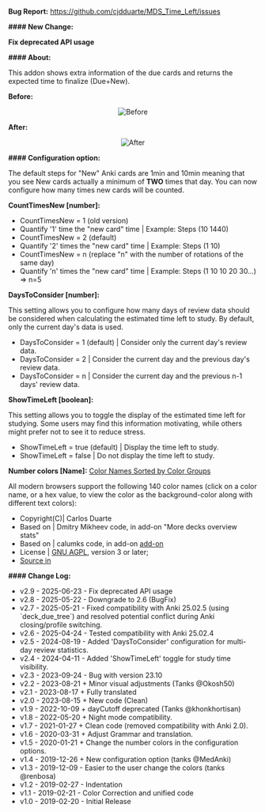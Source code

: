 <b>Bug Report:</b> <a href="https://github.com/cjdduarte/MDS_Time_Left/issues">https://github.com/cjdduarte/MDS_Time_Left/issues</a>

<b>#### New Change:</b>

<b>Fix deprecated API usage</b>

<b>#### About:</b>

This addon shows extra information of the due cards and returns the expected time to finalize (Due+New).

<b>Before:</b>

<p align="center">
  <img src="https://i.ibb.co/JKzqR6H/image.png" alt="Before">
</p>

<b>After:</b>

<p align="center">
  <img src="https://i.ibb.co/Ptk82k1/image.png" alt="After">
</p>

<b>#### Configuration option:</b>

The default steps for "New" Anki cards are 1min and 10min meaning that you see New cards actually a minimum of <b>TWO</b> times that day.
You can now configure how many times new cards will be counted.

<b>CountTimesNew [number]:</b>

<ul>
  <li>CountTimesNew = 1 (old version)</li>
  <li>Quantify '1' time the "new card" time | Example: Steps (10 1440)</li>
  <li>CountTimesNew = 2 (default)</li>
  <li>Quantify '2' times the "new card" time | Example: Steps (1 10)</li>
  <li>CountTimesNew = n (replace "n" with the number of rotations of the same day)</li>
  <li>Quantify 'n' times the "new card" time | Example: Steps (1 10 10 20 30...) => n=5</li>
</ul>

<b>DaysToConsider [number]:</b>

This setting allows you to configure how many days of review data should be considered when calculating the estimated time left to study. By default, only the current day's data is used.

<ul>
  <li>DaysToConsider = 1 (default) | Consider only the current day's review data.</li>
  <li>DaysToConsider = 2 | Consider the current day and the previous day's review data.</li>
  <li>DaysToConsider = n | Consider the current day and the previous n-1 days' review data.</li>
</ul>

<b>ShowTimeLeft [boolean]:</b>

This setting allows you to toggle the display of the estimated time left for studying. Some users may find this information motivating, while others might prefer not to see it to reduce stress.

<ul>
  <li>ShowTimeLeft = true (default) | Display the time left to study.</li>
  <li>ShowTimeLeft = false | Do not display the time left to study.</li>
</ul>

<b>Number colors [Name]:</b> <a href="https://www.w3schools.com/colors/colors_groups.asp">Color Names Sorted by Color Groups</a>

All modern browsers support the following 140 color names (click on a color name, or a hex value, to view the color as the background-color along with different text colors):

<ul>
  <li>Copyright(C)| Carlos Duarte</li>
  <li>Based on | Dmitry Mikheev code, in add-on "More decks overview stats"</li>
  <li>Based on | calumks code, in add-on <a href="https://github.com/calumks/anki-deck-stats">add-on</a></li>
  <li>License | <a href="http://www.gnu.org/licenses/agpl.html">GNU AGPL</a>, version 3 or later;</li>
  <li><a href="https://github.com/cjdduarte/MDS_Time_Left">Source in</a></li>
</ul>

<b> #### Change Log:</b>

<ul>

  <li>v2.9 - 2025-06-23 - Fix deprecated API usage</li>
  <li>v2.8 - 2025-05-22 - Downgrade to 2.6 (BugFix)</li>
  <li>v2.7 - 2025-05-21 - Fixed compatibility with Anki 25.02.5 (using `deck_due_tree`) and resolved potential conflict during Anki closing/profile switching.</li>
  <li>v2.6 - 2025-04-24 - Tested compatibility with Anki 25.02.4</li>
  <li>v2.5 - 2024-08-19 - Added 'DaysToConsider' configuration for multi-day review statistics.</li>
  <li>v2.4 - 2024-04-11 - Added 'ShowTimeLeft' toggle for study time visibility.</li>
  <li>v2.3 - 2023-09-24 - Bug with version 23.10</li>
  <li>v2.2 - 2023-08-21 + Minor visual adjustments (Tanks @Okosh50)</li>
  <li>v2.1 - 2023-08-17 + Fully translated</li>
  <li>v2.0 - 2023-08-15 + New code (Clean)</li>
  <li>v1.9 - 2022-10-09 + dayCutoff deprecated (Tanks @khonkhortisan)</li>
  <li>v1.8 - 2022-05-20 + Night mode compatibility.</li>
  <li>v1.7 - 2021-01-27 + Clean code (removed compatibility with Anki 2.0).</li>
  <li>v1.6 - 2020-03-31 + Adjust Grammar and translation.</li>
  <li>v1.5 - 2020-01-21 + Change the number colors in the configuration options.</li>
  <li>v1.4 - 2019-12-26 + New configuration option (tanks @MedAnki)</li>
  <li>v1.3 - 2019-12-09 - Easier to the user change the colors (tanks @renbosa)</li>
  <li>v1.2 - 2019-02-27 - Indentation</li>
  <li>v1.1 - 2019-02-21 - Color Correction and unified code</li>
  <li>v1.0 - 2019-02-20 - Initial Release</li>
</ul>
